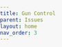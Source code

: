 ```yaml
---
title: Gun Control
parent: Issues
layout: home
nav_order: 3
---
```

<html lang="en">
<head>
    <meta charset="UTF-8">
    <meta name="viewport" content="width=device-width, initial-scale=1.0">
    <title>Gun Control Policy</title>
    <style>
        body, html {
            margin: 0;
            padding: 0;
            font-family: Arial, sans-serif;
            background-color: #f7f7f7;
            color: #333;
            line-height: 1.6;
        }

        .content-container {
            max-width: 1000px;
            margin: 40px auto;
            padding: 20px;
            background-color: white;
            border-radius: 10px;
            box-shadow: 0 2px 10px rgba(0, 0, 0, 0.1);
        }

        h1 {
            color: #7095DB;
            font-size: 2.5rem;
            text-align: center;
        }

        h2 {
            color: #4CAF50;
            font-size: 2rem;
            margin-top: 30px;
        }

        p {
            font-size: 1.2rem;
            margin-bottom: 20px;
        }

        ul, li {
            font-size: 1.1rem;
            margin-bottom: 10px;
            padding-left: 20px;
        }

        ul ul {
            margin-top: 10px;
            padding-left: 20px;
        }

        /* Styling for key terms */
        strong {
            color: #1D998D;
        }

        /* Buttons for action items */
        .action-button {
            display: inline-block;
            background-color: #4CAF50;
            color: white;
            padding: 10px 20px;
            text-decoration: none;
            border-radius: 5px;
            margin-top: 20px;
        }

        .action-button:hover {
            background-color: #45a049;
        }
    </style>
</head>
<body>

    <div class="content-container">
        <h1>Gun Control</h1>
        <p>
            We will add restrictions on <strong>high-power rifles, automatics,</strong> and <strong>high-capacity weapons</strong> while keeping the same regulations for <strong>self-defense/hunting weapons</strong>.
        </p>

        <h2>Our Changes</h2>
        <ul>
            <li>We will increase funding for firearm education and mental health resources.</li>
            <li>We are changing how we regulate firearms:</li>
            <ul>
                <li>Self-defense/hunting weapons such as SBRs, shotguns, pistols, and rifles will mostly stay under the same regulations.</li>
                <li>High-power rifles, automatics, and high-capacity weapons will be relocated to secure locations (ranges, trap shooting locations, etc...) and will only be allowed for personal/out of range use with time-limited permits, which will require extensive background and psychological checks. These permits are limited to 1 month at most.</li>
            </ul>
            <li>Firearm licenses will be limited to 1 year and will require yearly psychological evaluations.</li>
            <li>We will crack down on illegal weapons by improving mental health resources.</li>
            <li>Parents will be held accountable for crimes committed by their children, depending on the severity of the crime.</li>
        </ul>

        <h2>How it will affect you as a gun owner</h2>
        <p>
            Gun owners will need to relocate certain firearms to ranges or similar secure locations. Current firearm licenses will become null and void in 6 months unless renewed beforehand, with the requirement of passing a psychological evaluation.
        </p>

        <!-- Call to action -->
        <a href="/Error.md" class="action-button">Donate now</a>
    </div>

</body>
</html>

----

